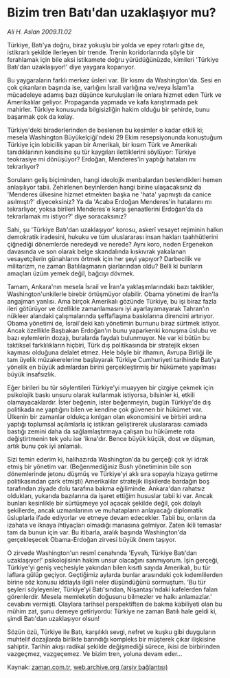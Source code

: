 # Bizim tren Batı'dan uzaklaşıyor mu?

*Ali H. Aslan 2009.11.02*

<tr><td class="metin" colspan="2" style="padding-top: 20px; padding-left: 5px; ">Türkiye, Batı'ya doğru, biraz yokuşlu bir yolda ve epey rotarlı gitse de, istikrarlı şekilde ilerleyen bir trende. Trenin koridorlarında şöyle bir ferahlamak için bile aksi istikamete doğru yürüdüğünüzde, kimileri 'Türkiye Batı'dan uzaklaşıyor!' diye yaygara koparıyor.</td></tr><tr><td class="metin" colspan="2" style="padding-top: 20px; padding-left: 5px; "><p> Bu yaygaraların farklı merkez üsleri var. Bir kısmı da Washington'da. Sesi en çok çıkanların başında ise, varlığını İsrail varlığına ve/veya İslam'la mücadeleye adamış bazı düşünce kuruluşları ile onlara hizmet eden Türk ve Amerikalılar geliyor. Propaganda yapmada ve kafa karıştırmada pek mahirler. Türkiye konusunda bilgisizliğin hakim olduğu bir şehirde, bunu başarmak çok da kolay.
<p> Türkiye'deki biraderlerinden de beslenen bu kesimler o kadar etkili ki; mesela Washington Büyükelçiği'ndeki 29 Ekim resepsiyonunda konuştuğum Türkiye için lobicilik yapan bir Amerikalı, bir kısım Türk ve Amerikalı tanıdıklarının kendisine şu tür kaygıları ilettiklerini söylüyor: Türkiye teokrasiye mi dönüşüyor? Erdoğan, Menderes'in yaptığı hataları mı tekrarlıyor?
<p> Soruların geliş biçiminden, hangi ideolojik menbalardan beslendikleri hemen anlaşılıyor tabii. Zehirlenen beyinlerden hangi birine ulaşacaksınız da 'Menderes ülkesine hizmet etmekten başka ne 'hata' yapmıştı da canice asılmıştı?' diyeceksiniz? Ya da 'Acaba Erdoğan Menderes'in hatalarını mı tekrarlıyor, yoksa birileri Menderes'e karşı şenaatlerini Erdoğan'da da tekrarlamak mı istiyor?' diye soracaksınız?
<p> Sahi, şu 'Türkiye Batı'dan uzaklaşıyor' korosu, askerî vesayet rejiminin halkın demokratik iradesini, hukuku ve tüm uluslararası insan hakları taahhütlerini çiğnediği dönemlerde neredeydi ve nerede? Aynı koro, neden Ergenekon davasında ve son olarak belge skandalında kıskıvrak yakalanan vesayetçilerin günahlarını örtmek için her şeyi yapıyor? Darbecilik ve militarizm, ne zaman Batılılaşmanın şiarlarından oldu? Belli ki bunların amaçları üzüm yemek değil, bağcıyı dövmek.
<p> Tamam, Ankara'nın mesela İsrail ve İran'a yaklaşımlarındaki bazı taktikler, Washington'unkilerle birebir örtüşmüyor olabilir. Obama yönetimi de İran'la angajman yanlısı. Ama birçok Amerikalı gözünde Türkiye, bu işi biraz fazla ileri götürüyor ve özellikle zamanlamasını iyi ayarlayamayarak Tahran'ın nükleer alandaki çalışmalarında şeffaflaşma baskılarına direncini artırıyor. Obama yönetimi de, İsrail'deki katı yönetimin burnunu biraz sürtmek istiyor. Ancak özellikle Başbakan Erdoğan'ın bunu yaparkenki konuşma üslubu ve bazı eylemlerin dozajı, buralarda faydalı bulunmuyor. Ne var ki bütün bu taktiksel farklılıkların hiçbiri, Türk dış politikasında bir stratejik eksen kayması olduğuna delalet etmez. Hele böyle bir ithamın, Avrupa Birliği ile tam üyelik müzakerelerine başlayarak Türkiye Cumhuriyeti tarihinde Batı'ya yönelik en büyük adımlardan birini gerçekleştirmiş bir hükümete yapılması büyük insafsızlık.
<p> Eğer birileri bu tür söylentileri Türkiye'yi muayyen bir çizgiye çekmek için psikolojik baskı unsuru olarak kullanmak istiyorsa, bilsinler ki, etkili olamayacaklardır. İster beğenin, ister beğenmeyin, bugün Türkiye'de dış politikada ne yaptığını bilen ve kendine çok güvenen bir hükümet var. Ülkenin bir zamanlar oldukça kırılgan olan ekonomisini ve birbiri ardına yaptığı toplumsal açılımlarla iç istikrarı geliştirerek uluslararası camiada bastığı zemini daha da sağlamlaştırmaya çalışan bu hükümete rota değiştirtmenin tek yolu ise 'ikna'dır. Bence büyük küçük, dost ve düşman, artık bunu çok iyi anlamalı.
<p> Sizi temin ederim ki, halihazırda Washington'da bu gerçeği çok iyi idrak etmiş bir yönetim var. (Beğenmediğiniz Bush yönetiminin bile son dönemlerinde jetonu düşmüş ve Türkiye'yi aklı sıra sopayla hizaya getirme politikasından çark etmişti) Amerikalılar stratejik ilişkilerde bardağın boş tarafından ziyade dolu tarafına bakma eğiliminde. Ankara'dan rahatsız oldukları, yukarıda bazılarına da işaret ettiğim hususlar tabii ki var. Ancak bunları kesinlikle bir sürtüşmeye yol açacak şekilde değil, çok dolaylı şekillerde, ancak uzmanlarının ve muhatapların anlayacağı diplomatik üsluplarla ifade ediyorlar ve etmeye devam edecekler. Tabii bu, onların da izahata ve iknaya ihtiyaçları olmadığı manasına gelmiyor. Zaten ikili temaslar tam da bunun için var. Bu itibarla, aralık başında Washington'da gerçekleşecek Obama-Erdoğan zirvesi büyük önem taşıyor.
<p> O zirvede Washington'un resmî cenahında 'Eyvah, Türkiye Batı'dan uzaklaşıyor!' psikolojisinin hakim unsur olacağını sanmıyorum. İşin gerçeği, Türkiye'yi geniş veçhesiyle yakından bilen kısıtlı sayıda Amerikalı, bu tür laflara gülüp geçiyor. Geçtiğimiz aylarda bunlar arasındaki çok kıdemlilerden birine söz konusu iddiayla ilgili neler düşündüğünü sormuştum. 'Bu tür şeyleri söyleyenler, Türkiye'yi Batı'sından, Nişantaşı'ndaki kafelerden falan görenlerdir. Mesela memleketin doğusunu bilmezler ve halkı anlamazlar.' cevabını vermişti. Olaylara tarihsel perspektiften de bakma kabiliyeti olan bu mühim zat, şunu demeye getiriyordu: Türkiye ne zaman Batılı hale geldi ki, şimdi Batı'dan uzaklaşıyor olsun!
<p> Sözün özü, Türkiye ile Batı, karşılıklı sevgi, nefret ve kuşku gibi duyguların muhtelif dozajlarda birlikte barındığı kompleks bir müşterek çıkar ilişkisine sahiptir. Tarihin akışı radikal şekilde değişmediği sürece, ikisi de birbirinden vazgeçmez, vazgeçemez. Ve bizim tren, yoluna devam eder...<br/></p></p></p></p></p></p></p></p></p></td></tr>

Kaynak: [zaman.com.tr](http://zaman.com.tr/yazar.do?yazino=910545), [web.archive.org (arşiv bağlantısı)](http://web.archive.org/web/20100122214140/http://www.zaman.com.tr:80/yazar.do?yazino=910545)
